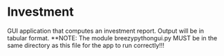 # Investment
GUI application that computes an investment report. Output will be in tabular format.
**NOTE: The module breezypythongui.py MUST be in the same directory as this file for the app to run correctly!!!
